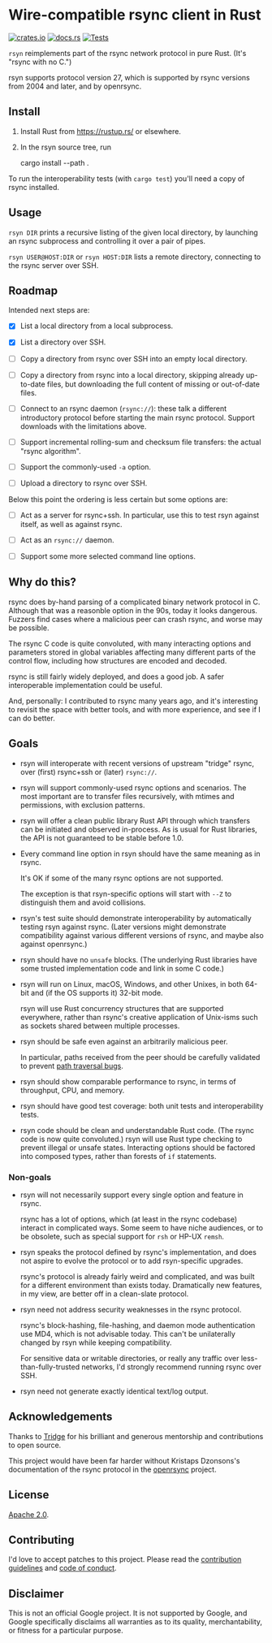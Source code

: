 # Wire-compatible rsync client in Rust

[![crates.io](https://img.shields.io/crates/v/rsyn.svg)](https://crates.io/crates/rsyn)
[![docs.rs](https://docs.rs/rsyn/badge.svg)](https://docs.rs/rsyn)
[![Tests](https://github.com/sourcefrog/rsyn/workflows/rust/badge.svg?branch=stable)](https://github.com/sourcefrog/rsyn/actions?query=workflow%3Arust)

`rsyn` reimplements part of the rsync network protocol in pure Rust. (It's
"rsync with no C.")

rsyn supports protocol version 27, which is supported by rsync versions from
2004 and later, and by openrsync.

## Install

1. Install Rust from <https://rustup.rs/> or elsewhere.

2. In the rsyn source tree, run

   cargo install --path .

To run the interoperability tests (with `cargo test`) you'll need a copy of
rsync installed.

## Usage

`rsyn DIR` prints a recursive listing of the given local directory, by launching
an rsync subprocess and controlling it over a pair of pipes.

`rsyn USER@HOST:DIR` or `rsyn HOST:DIR` lists a remote directory, connecting to
the rsync server over SSH.

## Roadmap

Intended next steps are:

- [x] List a local directory from a local subprocess.

- [x] List a directory over SSH.

- [ ] Copy a directory from rsync over SSH into an empty local directory.

- [ ] Copy a directory from rsync into a local directory, skipping already
      up-to-date files, but downloading the full content of missing or
      out-of-date files.

- [ ] Connect to an rsync daemon (`rsync://`): these talk a different
      introductory protocol before starting the main rsync protocol. Support
      downloads with the limitations above.

- [ ] Support incremental rolling-sum and checksum file transfers: the actual
      "rsync algorithm".

- [ ] Support the commonly-used `-a` option.

- [ ] Upload a directory to rsync over SSH.

Below this point the ordering is less certain but some options are:

- [ ] Act as a server for rsync+ssh. In particular, use this to test rsyn
      against itself, as well as against rsync.

- [ ] Act as an `rsync://` daemon.

- [ ] Support some more selected command line options.

## Why do this?

rsync does by-hand parsing of a complicated binary network protocol in C.
Although that was a reasonble option in the 90s, today it looks dangerous.
Fuzzers find cases where a malicious peer can crash rsync, and worse may be
possible.

The rsync C code is quite convoluted, with many interacting options and
parameters stored in global variables affecting many different parts of the
control flow, including how structures are encoded and decoded.

rsync is still fairly widely deployed, and does a good job. A safer
interoperable implementation could be useful.

And, personally: I contributed to rsync many years ago, and it's interesting to
revisit the space with better tools, and with more experience, and see if I can
do better.

## Goals

- rsyn will interoperate with recent versions of upstream "tridge" rsync, over
  (first) rsync+ssh or (later) `rsync://`.

- rsyn will support commonly-used rsync options and scenarios. The most
  important are to transfer files recursively, with mtimes and permissions, with
  exclusion patterns.

- rsyn will offer a clean public library Rust API through which transfers can be
  initiated and observed in-process. As is usual for Rust libraries, the API
  is not guaranteed to be stable before 1.0.

- Every command line option in rsyn should have the same meaning as in rsync.

  It's OK if some of the many rsync options are not supported.

  The exception is that rsyn-specific options will start with `--Z` to
  distinguish them and avoid collisions.

- rsyn's test suite should demonstrate interoperability by automatically testing
  rsyn against rsync. (Later versions might demonstrate compatibility against
  various different versions of rsync, and maybe also against openrsync.)

- rsyn should have no `unsafe` blocks. (The underlying Rust libraries have some
  trusted implementation code and link in some C code.)

- rsyn will run on Linux, macOS, Windows, and other Unixes, in both 64-bit and
  (if the OS supports it) 32-bit mode.

  rsyn will use Rust concurrency structures that are supported everywhere,
  rather than rsync's creative application of Unix-isms such as sockets shared
  between multiple processes.

- rsyn should be safe even against an arbitrarily malicious peer.

  In particular, paths received from the peer should be carefully validated to
  prevent
  [path traversal bugs](https://cwe.mitre.org/data/definitions/1219.html).

- rsyn should show comparable performance to rsync, in terms of throughput, CPU,
  and memory.

- rsyn should have good test coverage: both unit tests and interoperability
  tests.

- rsyn code should be clean and understandable Rust code. (The rsync code is now
  quite convoluted.) rsyn will use Rust type checking to prevent illegal or
  unsafe states. Interacting options should be factored into composed types,
  rather than forests of `if` statements.

### Non-goals

- rsyn will not necessarily support every single option and feature in rsync.

  rsync has a lot of options, which (at least in the rsync codebase) interact in
  complicated ways. Some seem to have niche audiences, or to be obsolete, such
  as special support for `rsh` or HP-UX `remsh`.

- rsyn speaks the protocol defined by rsync's implementation, and does not
  aspire to evolve the protocol or to add rsyn-specific upgrades.

  rsync's protocol is already fairly weird and complicated, and was built for a
  different environment than exists today. Dramatically new features, in my
  view, are better off in a clean-slate protocol.

- rsyn need not address security weaknesses in the rsync protocol.

  rsync's block-hashing, file-hashing, and daemon mode authentication use MD4,
  which is not advisable today. This can't be unilaterally changed by rsyn while
  keeping compatibility.

  For sensitive data or writable directories, or really any traffic over
  less-than-fully-trusted networks, I'd strongly recommend running rsync over
  SSH.

- rsyn need not generate exactly identical text/log output.

## Acknowledgements

Thanks to [Tridge](https://www.samba.org/~tridge/) for his brilliant and
generous mentorship and contributions to open source.

This project would have been far harder without Kristaps Dzonsons's
documentation of the rsync protocol in the
[openrsync](https://github.com/kristapsdz/openrsync) project.

## License

[Apache 2.0](LICENSE).

## Contributing

I'd love to accept patches to this project. Please read the
[contribution guidelines](CONTRIBUTING.md) and
[code of conduct](CODE_OF_CONDUCT.md).

## Disclaimer

This is not an official Google project. It is not supported by Google, and
Google specifically disclaims all warranties as to its quality, merchantability,
or fitness for a particular purpose.
